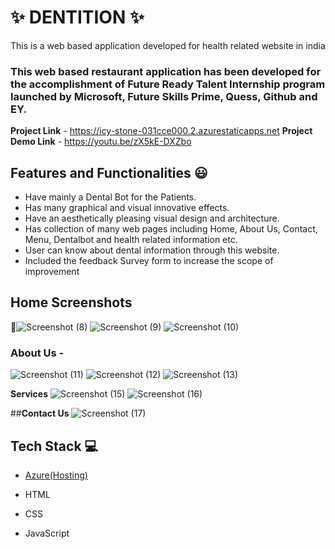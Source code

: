 # ✨ DENTITION  ✨

This is a web based application developed for health related website in india

### This web based restaurant application has been developed for the accomplishment of Future Ready Talent Internship program launched by Microsoft, Future Skills Prime, Quess, Github and EY.


**Project Link** - https://icy-stone-031cce000.2.azurestaticapps.net
**Project Demo Link** - https://youtu.be/zX5kE-DXZbo

## Features and Functionalities 😃

- Have mainly a Dental Bot for the Patients.
- Has many graphical and visual innovative effects.
- Have an aesthetically pleasing visual design and architecture.
- Has collection of many web pages including Home, About Us, Contact, Menu, Dentalbot and health related information etc.
- User can know about dental information through this website.
- Included the feedback Survey form to increase the scope of improvement 

## Home Screenshots

 📸![Screenshot (8)](https://user-images.githubusercontent.com/114804805/202418540-c73a8231-e0db-47d3-b663-21779e6c315f.png)
![Screenshot (9)](https://user-images.githubusercontent.com/114804805/202418594-941cb3bf-f061-468d-86bf-ea6b3dfc63ac.png)
![Screenshot (10)](https://user-images.githubusercontent.com/114804805/202418632-04fc5ad7-896f-4255-9e30-fac446251fb0.png)




   

### About Us -

![Screenshot (11)](https://user-images.githubusercontent.com/114804805/202417732-266e9513-9e50-4459-a1ab-92a93e9216a4.png)
![Screenshot (12)](https://user-images.githubusercontent.com/114804805/202417814-215dbb07-5670-4c89-a02c-592364244c1c.png)
![Screenshot (13)](https://user-images.githubusercontent.com/114804805/202417896-49c4a172-fe77-405c-8752-68e202609ef9.png)



**Services**
![Screenshot (15)](https://user-images.githubusercontent.com/114804805/202422160-c34cdeec-71cc-45d3-bc15-131b9ce25906.png)
![Screenshot (16)](https://user-images.githubusercontent.com/114804805/202422251-5e84228a-7f8f-4282-88ce-ab148209fd19.png)


##**Contact Us**
![Screenshot (17)](https://user-images.githubusercontent.com/114804805/202419115-f947108e-1b9f-42d2-b87f-2f7d48f1e10d.png)

## Tech Stack 💻

- [Azure(Hosting)](https://azure.microsoft.com/en-in/features/azure-portal/)
- HTML
- CSS

- JavaScript
